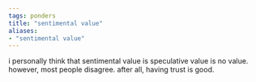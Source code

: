 ```yaml
---
tags: ponders 
title: "sentimental value"
aliases:
- "sentimental value"
---
```


i personally think that sentimental value is speculative value is no value. however, most people disagree. after all, having trust is good.